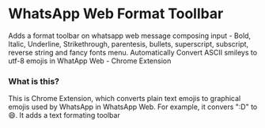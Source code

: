 # WhatsApp Web Format Toollbar
Adds a format toolbar on whatsapp web message composing input - Bold, Italic, Underline, Strikethrough, parentesis, bullets, superscript, subscript, reverse string and fancy fonts menu.
Automatically Convert ASCII smileys to utf-8 emojis in WhatApp Web - Chrome Extension

### What is this?
This is Chrome Extension, which converts plain text emojis to graphical emojis used by WhatsApp in WhatsApp Web. For example, it convers ":D" to :smile:.
It adds a text formating toolbar
